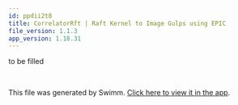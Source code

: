 ```yaml
---
id: ppdii2t8
title: CorrelatorRft | Raft Kernel to Image Gulps using EPIC
file_version: 1.1.3
app_version: 1.18.31
---
```


to be filled

<br/>

This file was generated by Swimm. [Click here to view it in the app](https://app.swimm.io/repos/Z2l0aHViJTNBJTNBTFdBX0VQSUMlM0ElM0FlcGljLWFzdHJvbm9teQ==/docs/ppdii2t8).
